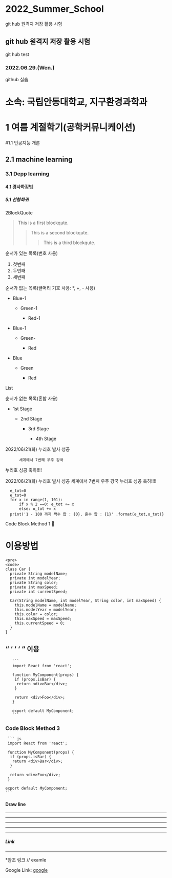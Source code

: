 # 2022_Summer_School
git hub 원격지 저장 활용 시험
## git hub 원격지 저장 활용 시험
git hub test
### 2022.06.29.(Wen.)
github 실습


소속: 국립안동대학교, 지구환경과학과
===========================

1 여름 계절학기(공학커뮤니케이션)
===========================

#1.1 인공지능 개론
## 2.1  machine learning
### 3.1 Depp learning
#### 4.1 경사하강법
##### 5.1 선형회귀

2BlockQuote
> This is a first blockqute.
> > This is a second blockqute.
> > > This is a third blockqute.


순서가 있는 목록(번호 사용)
1. 첫번째
2. 두번째
3. 세번째

순서가 없는 목록(글머리 기호 사용: *, +, - 사용)

* Blue-1

   * Green-1
  
     * Red-1

+ Blue-1

  + Green-

    + Red

- Blue

  - Green

    - Red


List

순서가 없는 목록(혼합 사용)

* 1st Stage

  - 2nd Stage
  
    + 3rd Stage
     
      + 4th Stage

2022/06/21(화) 누리호 발사 성공

          세계에서 7번째 우주 강국
 
누리호 성공 축하!!!!

2022/06/21(화) 누리호 발사 성공
세계에서 7번째 우주 강국
누리호 성공 축하!!!! 


      e_tot=0
      e_tot=0
      for x in range(1, 101):
          if x % 2 ==0: e_tot += x
          else: o_tot += x
      print('1 - 100 까지 짝수 합 : {0}, 홀수 합 : {1}' .format(e_tot,o_tot)}


Code Block Method 1 
# 이용방법
  
    <pre>
    <code>
    class Car {
      private String modelName;
      private int modelYear;
      private String color;
      private int maxSpeed;
      private int currentSpeed;

      Car(String modelName, int modelYear, String color, int maxSpeed) {
        this.modelName = modelName;
        this.modelYear = modelYear;
        this.color = color;
        this.maxSpeed = maxSpeed;
        this.currentSpeed = 0;
      }
    }
   </code>
   </pre>


## “ ‘ ‘ ‘ “ 이용

       ```
       import React from 'react';

       function MyComponent(props) {
        if (props.isBar) {
         return <div>Bar</div>;
        }

        return <div>Foo</div>;
       }
      
       export default MyComponent;
       ```

### Code Block Method 3

     ``` js
     import React from 'react';

     function MyComponent(props) {
      if (props.isBar) {
       return <div>Bar</div>;
      }

      return <div>Foo</div>;
     }

    export default MyComponent;
    ```

#### Draw line

  * * *
  ***
  *****
  - - -
  ---------------


##### Link
--------------
*참조 링크
// examle

Google Link: [google][googlelink]

[googlelink]: https://google.co.uk "Let's Go Google"


 




